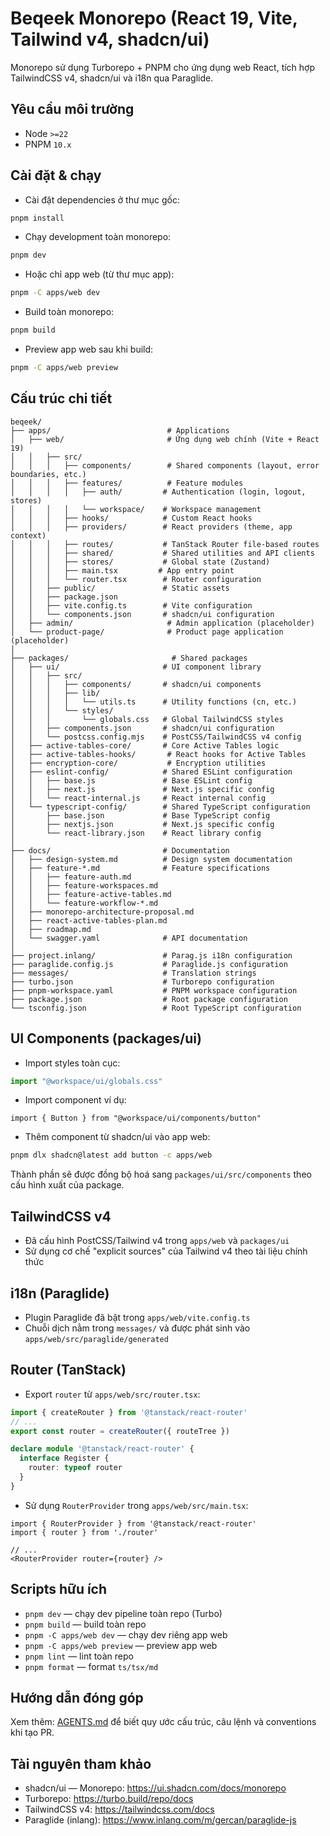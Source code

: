 # Beqeek Monorepo (React 19, Vite, Tailwind v4, shadcn/ui)

Monorepo sử dụng Turborepo + PNPM cho ứng dụng web React, tích hợp TailwindCSS v4, shadcn/ui và i18n qua Paraglide.

## Yêu cầu môi trường

- Node `>=22`
- PNPM `10.x`

## Cài đặt & chạy

- Cài đặt dependencies ở thư mục gốc:

```bash
pnpm install
```

- Chạy development toàn monorepo:

```bash
pnpm dev
```

- Hoặc chỉ app web (từ thư mục app):

```bash
pnpm -C apps/web dev
```

- Build toàn monorepo:

```bash
pnpm build
```

- Preview app web sau khi build:

```bash
pnpm -C apps/web preview
```

## Cấu trúc chi tiết

```
beqeek/
├── apps/                          # Applications
│   ├── web/                       # Ứng dụng web chính (Vite + React 19)
│   │   ├── src/
│   │   │   ├── components/        # Shared components (layout, error boundaries, etc.)
│   │   │   ├── features/          # Feature modules
│   │   │   │   ├── auth/         # Authentication (login, logout, stores)
│   │   │   │   └── workspace/    # Workspace management
│   │   │   ├── hooks/            # Custom React hooks
│   │   │   ├── providers/        # React providers (theme, app context)
│   │   │   ├── routes/           # TanStack Router file-based routes
│   │   │   ├── shared/           # Shared utilities and API clients
│   │   │   ├── stores/           # Global state (Zustand)
│   │   │   ├── main.tsx         # App entry point
│   │   │   └── router.tsx        # Router configuration
│   │   ├── public/               # Static assets
│   │   ├── package.json
│   │   ├── vite.config.ts        # Vite configuration
│   │   └── components.json       # shadcn/ui configuration
│   ├── admin/                     # Admin application (placeholder)
│   └── product-page/              # Product page application (placeholder)
│
├── packages/                       # Shared packages
│   ├── ui/                       # UI component library
│   │   ├── src/
│   │   │   ├── components/       # shadcn/ui components
│   │   │   ├── lib/
│   │   │   │   └── utils.ts      # Utility functions (cn, etc.)
│   │   │   └── styles/
│   │   │       └── globals.css   # Global TailwindCSS styles
│   │   ├── components.json       # shadcn/ui configuration
│   │   └── postcss.config.mjs    # PostCSS/TailwindCSS v4 config
│   ├── active-tables-core/       # Core Active Tables logic
│   ├── active-tables-hooks/       # React hooks for Active Tables
│   ├── encryption-core/           # Encryption utilities
│   ├── eslint-config/            # Shared ESLint configuration
│   │   ├── base.js               # Base ESLint config
│   │   ├── next.js               # Next.js specific config
│   │   └── react-internal.js     # React internal config
│   └── typescript-config/        # Shared TypeScript configuration
│       ├── base.json             # Base TypeScript config
│       ├── nextjs.json           # Next.js specific config
│       └── react-library.json    # React library config
│
├── docs/                         # Documentation
│   ├── design-system.md          # Design system documentation
│   ├── feature-*.md              # Feature specifications
│   │   ├── feature-auth.md
│   │   ├── feature-workspaces.md
│   │   ├── feature-active-tables.md
│   │   └── feature-workflow-*.md
│   ├── monorepo-architecture-proposal.md
│   ├── react-active-tables-plan.md
│   ├── roadmap.md
│   └── swagger.yaml              # API documentation
│
├── project.inlang/               # Parag.js i18n configuration
├── paraglide.config.js           # Paraglide.js configuration
├── messages/                     # Translation strings
├── turbo.json                    # Turborepo configuration
├── pnpm-workspace.yaml           # PNPM workspace configuration
├── package.json                  # Root package configuration
└── tsconfig.json                 # Root TypeScript configuration
```

## UI Components (packages/ui)

- Import styles toàn cục:

```ts
import "@workspace/ui/globals.css"
```

- Import component ví dụ:

```tsx
import { Button } from "@workspace/ui/components/button"
```

- Thêm component từ shadcn/ui vào app web:

```bash
pnpm dlx shadcn@latest add button -c apps/web
```

Thành phần sẽ được đồng bộ hoá sang `packages/ui/src/components` theo cấu hình xuất của package.

## TailwindCSS v4

- Đã cấu hình PostCSS/Tailwind v4 trong `apps/web` và `packages/ui`
- Sử dụng cơ chế "explicit sources" của Tailwind v4 theo tài liệu chính thức

## i18n (Paraglide)

- Plugin Paraglide đã bật trong `apps/web/vite.config.ts`
- Chuỗi dịch nằm trong `messages/` và được phát sinh vào `apps/web/src/paraglide/generated`

## Router (TanStack)

- Export `router` từ `apps/web/src/router.tsx`:

```ts
import { createRouter } from '@tanstack/react-router'
// ...
export const router = createRouter({ routeTree })

declare module '@tanstack/react-router' {
  interface Register {
    router: typeof router
  }
}
```

- Sử dụng `RouterProvider` trong `apps/web/src/main.tsx`:

```tsx
import { RouterProvider } from '@tanstack/react-router'
import { router } from './router'

// ...
<RouterProvider router={router} />
```

## Scripts hữu ích

- `pnpm dev` — chạy dev pipeline toàn repo (Turbo)
- `pnpm build` — build toàn repo
- `pnpm -C apps/web dev` — chạy dev riêng app web
- `pnpm -C apps/web preview` — preview app web
- `pnpm lint` — lint toàn repo
- `pnpm format` — format `ts/tsx/md`

## Hướng dẫn đóng góp

Xem thêm: [AGENTS.md](AGENTS.md) để biết quy ước cấu trúc, câu lệnh và conventions khi tạo PR.

## Tài nguyên tham khảo

- shadcn/ui — Monorepo: https://ui.shadcn.com/docs/monorepo
- Turborepo: https://turbo.build/repo/docs
- TailwindCSS v4: https://tailwindcss.com/docs
- Paraglide (inlang): https://www.inlang.com/m/gercan/paraglide-js
